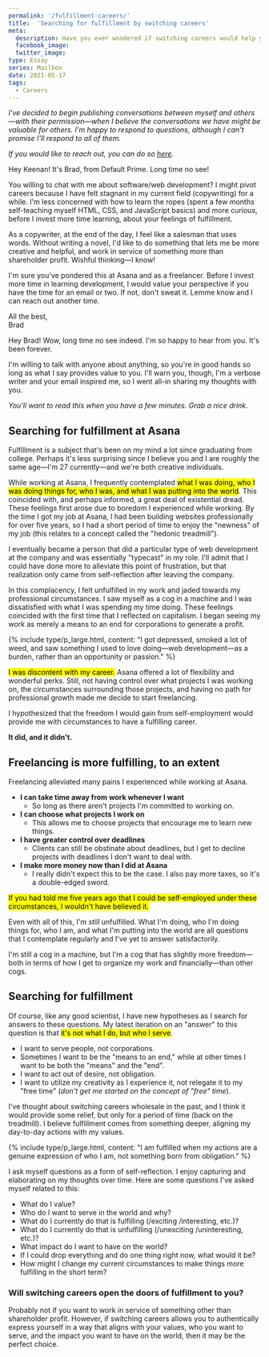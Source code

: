 ```yaml
---
permalink: '/fulfillment-careers/'
title:  'Searching for fulfillment by switching careers'
meta: 
  description: Have you ever wondered if switching careers would help you feel more fulfilled? So have I, and many others. 
  facebook_image: 
  twitter_image: 
type: Essay
series: Mailbox
date: 2021-05-17
tags:
  - Careers
---
```


_I've decided to begin publishing conversations between myself and others—with their permission—when I believe the conversations we have might be valuable for others. I'm happy to respond to questions, although I can't promise I'll respond to all of them._

_If you would like to reach out, you can do so [here](/contact)._

<div class="mailbox">
  <span class="mailbox-icon"></span>

  <p>Hey Keenan! It's Brad, from Default Prime. Long time no see!</p>

  <p>You willing to chat with me about software/web development? I might pivot careers because I have felt stagnant in my current field (copywriting) for a while. I'm less concerned with how to learn the ropes (spent a few months self-teaching myself HTML, CSS, and JavaScript basics) and more curious, before I invest more time learning, about your feelings of fulfillment.</p>

  <p>As a copywriter, at the end of the day, I feel like a salesman that uses words. Without writing a novel, I'd like to do something that lets me be more creative and helpful, and work in service of something more than shareholder profit. Wishful thinking—I know!</p>

  <p>I'm sure you've pondered this at Asana and as a freelancer. Before I invest more time in learning development, I would value your perspective if you have the time for an email or two. If not, don't sweat it. Lemme know and I can reach out another time.</p>

  <p>All the best,<br>
  Brad</p>
</div>

Hey Brad! Wow, long time no see indeed. I'm so happy to hear from you. It's been forever.

I'm willing to talk with anyone about anything, so you're in good hands so long as what I say provides value to you. I'll warn you, though, I'm a verbose writer and your email inspired me, so I went all-in sharing my thoughts with you. 

_You'll want to read this when you have a few minutes. Grab a nice drink._

## Searching for fulfillment at Asana

Fulfillment is a subject that's been on my mind a lot since graduating from college. Perhaps it's less surprising since I believe you and I are roughly the same age—I'm 27 currently—and we're both creative individuals.

While working at Asana, I frequently contemplated <mark>what I was doing, who I was doing things for, who I was, and what I was putting into the world</mark>. This coincided with, and perhaps informed, a great deal of existential dread. These feelings first arose due to boredom I experienced while working. By the time I got my job at Asana, I had been building websites professionally for over five years, so I had a short period of time to enjoy the "newness" of my job (this relates to a concept called the "hedonic treadmill"). 

I eventually became a person that did a particular type of web development at the company and was essentially "typecast" in my role. I'll admit that I could have done more to alleviate this point of frustration, but that realization only came from self-reflection after leaving the company.

[//]: # (TODO: Write an article about the hedonic treadmill and link to it here)

In this complacency, I felt unfulfilled in my work and jaded towards my professional circumstances. I saw myself as a cog in a machine and I was dissatisfied with what I was spending my time doing. These feelings coincided with the first time that I reflected on capitalism. I began seeing my work as merely a means to an end for corporations to generate a profit. 

{% include type/p_large.html, content: "I got depressed, smoked a lot of weed, and saw something I used to love doing—web development—as a burden, rather than an opportunity or passion." %}

<mark>I was discontent with my career.</mark> Asana offered a lot of flexibility and wonderful perks. Still, not having control over what projects I was working on, the circumstances surrounding those projects, and having no path for professional growth made me decide to start freelancing.

I hypothesized that the freedom I would gain from self-employment would provide me with circumstances to have a fulfilling career.

**It did, and it didn't.**

## Freelancing is more fulfilling, to an extent

Freelancing alleviated many pains I experienced while working at Asana.

- **I can take time away from work whenever I want** 
  - So long as there aren't projects I'm committed to working on.
- **I can choose what projects I work on**
  - This allows me to choose projects that encourage me to learn new things.
- **I have greater control over deadlines** 
  - Clients can still be obstinate about deadlines, but I get to decline projects with deadlines I don't want to deal with.
- **I make more money now than I did at Asana**
  - I really didn't expect this to be the case. I also pay more taxes, so it's a double-edged sword.

<mark>If you had told me five years ago that I could be self-employed under these circumstances, I wouldn't have believed it.</mark>

Even with all of this, I'm <em>still</em> unfulfilled. What I'm doing, who I'm doing things for, who I am, and what I'm putting into the world are all questions that I contemplate regularly and I've yet to answer satisfactorily. 

I'm still a cog in a machine, but I'm a cog that has slightly more freedom—both in terms of how I get to organize my work and financially—than other cogs.

## Searching for fulfillment

Of course, like any good scientist, I have new hypotheses as I search for answers to these questions. My latest iteration on an "answer" to this question is that <mark>it's not what I do, but who I serve</mark>. 

- I want to serve people, not corporations.
- Sometimes I want to be the "means to an end," while at other times I want to be both the "means" and the "end".
- I want to act out of desire, not obligation. 
- I want to utilize my creativity as I experience it, not relegate it to my "free time" (_don't get me started on the concept of "free" time_).

[//]: # (TODO: Write an article about aligning actions with values and link here)

I've thought about switching careers wholesale in the past, and I think it would provide some relief, but only for a period of time (back on the treadmill). I believe fulfillment comes from something deeper, aligning my day-to-day actions with my values. 

{% include type/p_large.html, content: "I am fulfilled when my actions are a genuine expression of who I am, not something born from obligation." %}

[//]: # (TODO: Write an article about how I capture and elaborate on questions with Roam)

I ask myself questions as a form of self-reflection. I enjoy capturing and elaborating on my thoughts over time. Here are some questions I've asked myself related to this:

- What do I value?
- Who do I want to serve in the world and why?
- What do I currently do that is fulfilling (/exciting /interesting, etc.)?
- What do I currently do that is unfulfilling (/unexciting /uninteresting, etc.)?
- What impact do I want to have on the world?
- If I could drop everything and do one thing right now, what would it be?
- How might I change my current circumstances to make things more fulfilling in the short term?

### Will switching careers open the doors of fulfillment to you?

Probably not if you want to work in service of something other than shareholder profit. However, if switching careers allows you to authentically express yourself in a way that aligns with your values, who you want to serve, and the impact you want to have on the world, then it may be the perfect choice.